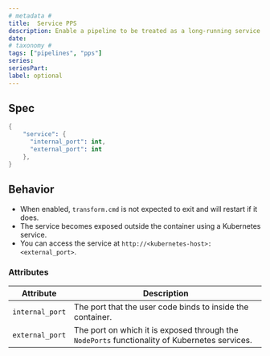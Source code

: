 ```yaml
---
# metadata # 
title:  Service PPS
description: Enable a pipeline to be treated as a long-running service.
date: 
# taxonomy #
tags: ["pipelines", "pps"]
series:
seriesPart:
label: optional
---
```


## Spec 

```s
{
    "service": {
      "internal_port": int,
      "external_port": int
    },
}
```

## Behavior 

- When enabled, `transform.cmd` is not expected to exit and will restart if it does.
- The service becomes exposed outside the container using a Kubernetes service.
- You can access the service at `http://<kubernetes-host>:<external_port>`.

### Attributes 

|Attribute|Description|
|-|-|
|`internal_port`| The port that the user code binds to inside the container. |
|`external_port`| The port on which it is exposed through the `NodePorts` functionality of Kubernetes services.|

